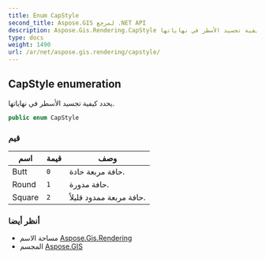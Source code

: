 ```yaml
---
title: Enum CapStyle
second_title: Aspose.GIS لمرجع .NET API
description: Aspose.Gis.Rendering.CapStyle تعداد. يحدد كيفية تجسيد الأسطر في نهاياتها.
type: docs
weight: 1490
url: /ar/net/aspose.gis.rendering/capstyle/
---
```

## CapStyle enumeration

يحدد كيفية تجسيد الأسطر في نهاياتها.

```csharp
public enum CapStyle
```

### قيم

| اسم | قيمة | وصف |
| --- | --- | --- |
| Butt | `0` | حافة مربعة حادة. |
| Round | `1` | حافة مدورة. |
| Square | `2` | حافة مربعة ممدود قليلاً. |

### أنظر أيضا

* مساحة الاسم [Aspose.Gis.Rendering](../../aspose.gis.rendering/)
* المجسم [Aspose.GIS](../../)


